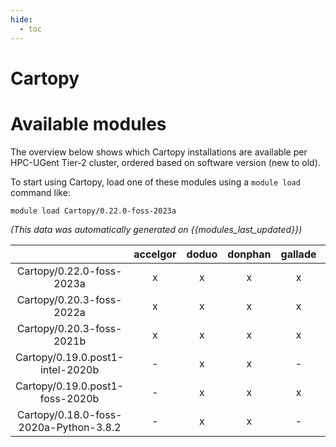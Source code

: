 ```yaml
---
hide:
  - toc
---
```


Cartopy
=======

# Available modules


The overview below shows which Cartopy installations are available per HPC-UGent Tier-2 cluster, ordered based on software version (new to old).

To start using Cartopy, load one of these modules using a `module load` command like:

```shell
module load Cartopy/0.22.0-foss-2023a
```

*(This data was automatically generated on {{modules_last_updated}})*  

| |accelgor|doduo|donphan|gallade|joltik|shinx|skitty|
| :---: | :---: | :---: | :---: | :---: | :---: | :---: | :---: |
|Cartopy/0.22.0-foss-2023a|x|x|x|x|-|x|x|
|Cartopy/0.20.3-foss-2022a|x|x|x|x|-|-|-|
|Cartopy/0.20.3-foss-2021b|x|x|x|x|-|-|-|
|Cartopy/0.19.0.post1-intel-2020b|-|x|x|-|-|-|-|
|Cartopy/0.19.0.post1-foss-2020b|-|x|x|x|-|-|-|
|Cartopy/0.18.0-foss-2020a-Python-3.8.2|-|x|x|-|-|-|-|
